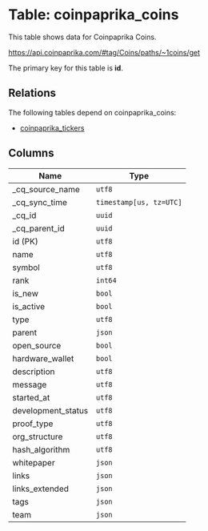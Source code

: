 # Table: coinpaprika_coins

This table shows data for Coinpaprika Coins.

https://api.coinpaprika.com/#tag/Coins/paths/~1coins/get

The primary key for this table is **id**.

## Relations

The following tables depend on coinpaprika_coins:
  - [coinpaprika_tickers](coinpaprika_tickers.md)

## Columns

| Name          | Type          |
| ------------- | ------------- |
|_cq_source_name|`utf8`|
|_cq_sync_time|`timestamp[us, tz=UTC]`|
|_cq_id|`uuid`|
|_cq_parent_id|`uuid`|
|id (PK)|`utf8`|
|name|`utf8`|
|symbol|`utf8`|
|rank|`int64`|
|is_new|`bool`|
|is_active|`bool`|
|type|`utf8`|
|parent|`json`|
|open_source|`bool`|
|hardware_wallet|`bool`|
|description|`utf8`|
|message|`utf8`|
|started_at|`utf8`|
|development_status|`utf8`|
|proof_type|`utf8`|
|org_structure|`utf8`|
|hash_algorithm|`utf8`|
|whitepaper|`json`|
|links|`json`|
|links_extended|`json`|
|tags|`json`|
|team|`json`|